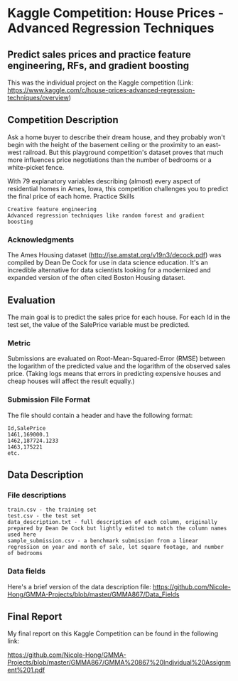 # Kaggle Competition: House Prices - Advanced Regression Techniques
## Predict sales prices and practice feature engineering, RFs, and gradient boosting

This was the individual project on the Kaggle competition (Link: https://www.kaggle.com/c/house-prices-advanced-regression-techniques/overview)

## Competition Description
Ask a home buyer to describe their dream house, and they probably won't begin with the height of the basement ceiling or the proximity to an east-west railroad. But this playground competition's dataset proves that much more influences price negotiations than the number of bedrooms or a white-picket fence.

With 79 explanatory variables describing (almost) every aspect of residential homes in Ames, Iowa, this competition challenges you to predict the final price of each home.
Practice Skills

    Creative feature engineering 
    Advanced regression techniques like random forest and gradient boosting

### Acknowledgments
The Ames Housing dataset (http://jse.amstat.org/v19n3/decock.pdf) was compiled by Dean De Cock for use in data science education. It's an incredible alternative for data scientists looking for a modernized and expanded version of the often cited Boston Housing dataset. 

## Evaluation
The main goal is to predict the sales price for each house. For each Id in the test set, the value of the SalePrice variable must be predicted. 

### Metric
Submissions are evaluated on Root-Mean-Squared-Error (RMSE) between the logarithm of the predicted value and the logarithm of the observed sales price. 
(Taking logs means that errors in predicting expensive houses and cheap houses will affect the result equally.)

### Submission File Format
The file should contain a header and have the following format:

    Id,SalePrice
    1461,169000.1
    1462,187724.1233
    1463,175221
    etc.

## Data Description
### File descriptions

    train.csv - the training set
    test.csv - the test set
    data_description.txt - full description of each column, originally prepared by Dean De Cock but lightly edited to match the column names used here
    sample_submission.csv - a benchmark submission from a linear regression on year and month of sale, lot square footage, and number of bedrooms

### Data fields
Here's a brief version of the data description file:
https://github.com/Nicole-Hong/GMMA-Projects/blob/master/GMMA867/Data_Fields

## Final Report
My final report on this Kaggle Competition can be found in the following link:

https://github.com/Nicole-Hong/GMMA-Projects/blob/master/GMMA867/GMMA%20867%20Individual%20Assignment%201.pdf
